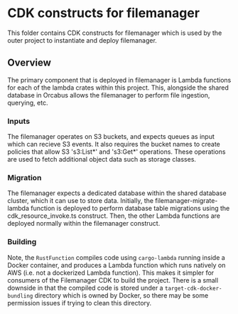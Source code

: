 # CDK constructs for filemanager

This folder contains CDK constructs for filemanager which is used by the outer project 
to instantiate and deploy filemanager.

## Overview

The primary component that is deployed in filemanager is Lambda functions for each of the lambda
crates within this project. This, alongside the shared database in Orcabus allows the filemanager
to perform file ingestion, querying, etc.

### Inputs

The filemanager operates on S3 buckets, and expects queues as input which can recieve S3 events. It also requires
the bucket names to create policies that allow S3 's3:List*' and 's3:Get*' operations. These operations are used to
fetch additional object data such as storage classes.

### Migration

The filemanager expects a dedicated database within the shared database cluster, which it can use to store data.
Initially, the filemanager-migrate-lambda function is deployed to perform database table migrations using the
cdk_resource_invoke.ts construct. Then, the other Lambda functions are deployed normally within the filemanager
construct.

### Building

Note, the `RustFunction` compiles code using `cargo-lambda` running inside a Docker container, and produces a Lambda
function which runs natively on AWS (i.e. not a dockerized Lambda function). This makes it simpler for consumers of
the Filemanager CDK to build the project. There is a small downside in that the compiled code is stored under a 
`target-cdk-docker-bundling` directory which is owned by Docker, so there may be some permission issues if trying to 
clean this directory.